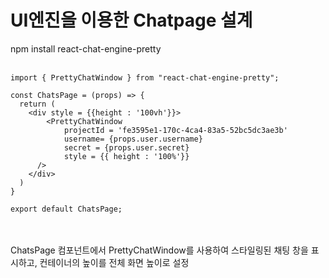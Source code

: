 # UI엔진을 이용한 Chatpage 설계

npm install react-chat-engine-pretty
<br><br>
```
import { PrettyChatWindow } from "react-chat-engine-pretty";

const ChatsPage = (props) => {
  return (
    <div style = {{height : '100vh'}}>
        <PrettyChatWindow
            projectId = 'fe3595e1-170c-4ca4-83a5-52bc5dc3ae3b'
            username= {props.user.username}
            secret = {props.user.secret}
            style = {{ height : '100%'}} 
      />
    </div>
  )
}

export default ChatsPage;
```
<br><br>
ChatsPage 컴포넌트에서 PrettyChatWindow를 사용하여 스타일링된 채팅 창을 표시하고, 컨테이너의 높이를 전체 화면 높이로 설정
